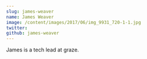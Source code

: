 ```yaml
---
slug: james-weaver
name: James Weaver
image: /content/images/2017/06/img_9931_720-1-1.jpg
twitter: 
github: james-weaver
---
```


James is a tech lead at graze.

